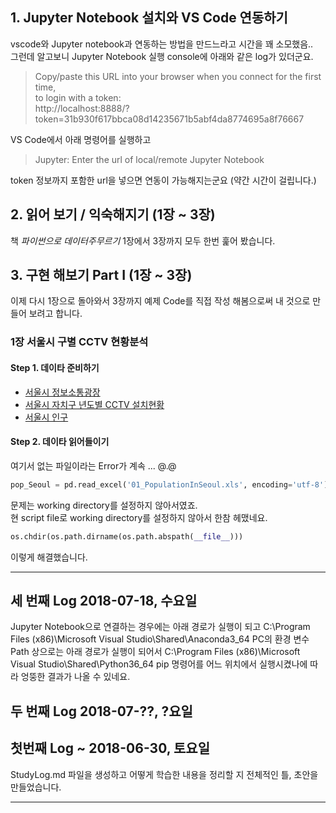 ## 1. Jupyter Notebook 설치와 VS Code 연동하기
vscode와 Jupyter notebook과 연동하는 방법을 만드느라고 시간을 꽤 소모했음..  
그런데 알고보니 Jupyter Notebook 실행 console에 아래와 같은 log가 있더군요.  
> Copy/paste this URL into your browser when you connect for the first time,  
     to login with a token:  
     http://localhost:8888/?token=31b930f617bbca08d14235671b5abf4da8774695a8f76667  

VS Code에서 아래 명령어를 실행하고 
> Jupyter: Enter the url of local/remote Jupyter Notebook  

token 정보까지 포함한 url을 넣으면 연동이 가능해지는군요 (약간 시간이 걸립니다.)  

## 2. 읽어 보기 / 익숙해지기 (1장 ~ 3장)
책 _파이썬으로 데이터주무르기_ 1장에서 3장까지 모두 한번 훑어 봤습니다.  

## 3. 구현 해보기 Part I (1장 ~ 3장)
이제 다시 1장으로 돌아와서 3장까지 예제 Code를 직접 작성 해봄으로써 내 것으로 만들어 보려고 합니다.   

### 1장  서울시 구별 CCTV 현황분석
#### Step 1. 데이타 준비하기 

* [서울시 정보소통광장](https://opengov.seoul.go.kr/ "서울시 정보소통광장")  
* [서울시 자치구 년도별 CCTV 설치현황](http://data.seoul.go.kr/dataList/datasetView.do?infId=OA-2734&srvType=F&serviceKind=1)  
* [서울시 인구](http://data.seoul.go.kr/dataList/datasetView.do?serviceKind=2&infId=419&stcSrl=419&srvType=S)  

#### Step 2. 데이타 읽어들이기 
여기서 없는 파일이라는 Error가 계속 ... @.@ 
```python
pop_Seoul = pd.read_excel('01_PopulationInSeoul.xls', encoding='utf-8')
```
문제는 working directory를 설정하지 않아서였죠.  
현 script file로 working directory를 설정하지 않아서 한참 헤맸네요.
```python
os.chdir(os.path.dirname(os.path.abspath(__file__)))
```
이렇게 해결했습니다. 


- - -
## 세 번째 Log 2018-07-18, 수요일
Jupyter Notebook으로 연결하는 경우에는 아래 경로가 실행이 되고
    C:\Program Files (x86)\Microsoft Visual Studio\Shared\Anaconda3_64
PC의 환경 변수 Path 상으로는 아래 경로가 실행이 되어서
    C:\Program Files (x86)\Microsoft Visual Studio\Shared\Python36_64
pip 명령어를 어느 위치에서 실행시켰나에 따라 엉뚱한 결과가 나올 수 있네요. 

## 두 번째 Log 2018-07-??, ?요일


## 첫번째 Log ~ 2018-06-30, 토요일
StudyLog.md 파일을 생성하고 어떻게 학습한 내용을 정리할 지 전체적인 틀, 초안을 만들었습니다. 
- - -
